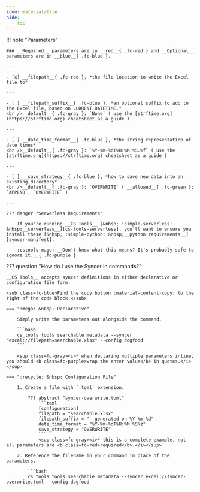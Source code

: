 ```yaml
---
icon: material/file
hide:
  - toc
---
```


!!! note "Parameters"

    ### __Required__ parameters are in __red__{ .fc-red } and __Optional__ parameters are in __blue__{ .fc-blue }.
    
    ---

    - [x] __filepath__{ .fc-red }, *the file location to write the Excel file to*

    ---

    - [ ] __filepath_suffix__{ .fc-blue }, *an optional suffix to add to the Excel file, based on CURRENT DATETIME.*
    <br />__default__{ .fc-gray }: `None` ( use the [strftime.org](https://strftime.org) cheatsheet as a guide )

    ---

    - [ ] __date_time_format__{ .fc-blue }, *the string representation of date times*
    <br />__default__{ .fc-gray }: `%Y-%m-%dT%H:%M:%S.%f` ( use the [strftime.org](https://strftime.org) cheatsheet as a guide )

    ---

    - [ ] __save_strategy__{ .fc-blue }, *how to save new data into an existing directory*
    <br />__default__{ .fc-gray }: `OVERWRITE` ( __allowed__{ .fc-green }: `APPEND`, `OVERWRITE` )

    ---

    ??? danger "Serverless Requirements"

        If you're running __CS Tools__ [&nbsp; :simple-serverless: &nbsp;__serverless__][cs-tools-serverless], you'll want to ensure you install these [&nbsp; :simple-python: &nbsp;__python requirements__][syncer-manifest].

        :cstools-mage: __Don't know what this means? It's probably safe to ignore it.__{ .fc-purple }


??? question "How do I use the Syncer in commands?"

    __CS Tools__ accepts syncer definitions in either declarative or configuration file form.

    <sub class=fc-blue>Find the copy button :material-content-copy: to the right of the code block.</sub>

    === ":mega: &nbsp; Declarative"

        Simply write the parameters out alongside the command.

        ```bash
        cs_tools tools searchable metadata --syncer "excel://filepath=searchable.xlsx" --config dogfood
        ```

        <sup class=fc-gray><i>* when declaring multiple parameters inline, you should <b class=fc-purple>wrap the enter value</b> in quotes.</i></sup>

    === ":recycle: &nbsp; Configuration File"

        1. Create a file with `.toml` extension.

            ??? abstract "syncer-overwrite.toml"
                ```toml
                [configuration]
                filepath = "searchable.xlsx"
                filepath_suffix = "--generated-on-%Y-%m-%d"
                date_time_format = "%Y-%m-%dT%H:%M:%S%z"
                save_strategy = "OVERWRITE"
                ```
                <sup class=fc-gray><i>* this is a complete example, not all parameters are <b class=fc-red>required</b>.</i></sup>

        2. Reference the filename in your command in place of the parameters.

            ```bash
            cs_tools tools searchable metadata --syncer excel://syncer-overwrite.toml --config dogfood
            ```

[cs-tools-serverless]: ../../getting-started/#__tabbed_1_4
[syncer-manifest]: https://github.com/thoughtspot/cs_tools/blob/master/cs_tools/sync/excel/MANIFEST.json
